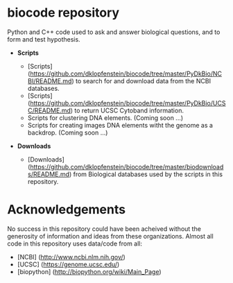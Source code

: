 # biocode repository

Python and C++ code used to ask and answer biological questions, and to form and test hypothesis.


* **Scripts**
  * [Scripts] (https://github.com/dklopfenstein/biocode/tree/master/PyDkBio/NCBI/README.md) to search for and download data from the NCBI databases.
  * [Scripts] (https://github.com/dklopfenstein/biocode/tree/master/PyDkBio/UCSC/README.md) to return UCSC Cytoband information.
  * Scripts for clustering DNA elements. (Coming soon ...)
  * Scripts for creating images DNA elements witht the genome as a backdrop. (Coming soon ...)

* **Downloads**
  * [Downloads] (https://github.com/dklopfenstein/biocode/tree/master/biodownloads/README.md) from Biological databases used by the scripts in this repository.

# Acknowledgements

No success in this repository could have been acheived without the generosity of information and ideas from these organizations. Almost all code in this repository uses data/code from all:
* [NCBI] (http://www.ncbi.nlm.nih.gov/)
* [UCSC] (https://genome.ucsc.edu/)
* [biopython] (http://biopython.org/wiki/Main_Page)
